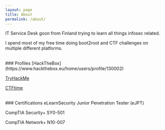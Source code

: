 ```yaml
---
layout: page
title: About
permalink: /about/
---
```


IT Service Desk goon from Finland trying to learn all things infosec related.

I spend most of my free time doing boot2root and CTF challenges on multiple different platforms.

<br/>
### Profiles
[HackTheBox](https://www.hackthebox.eu/home/users/profile/130002)
<script src="https://www.hackthebox.eu/badge/130002"></script>

[TryHackMe](https://tryhackme.com/p/joona)
<script src="https://tryhackme.com/badge/2764"></script>

[CTFtime](https://ctftime.org/team/106279)

<br/>
### Certifications
eLearnSecurity Junior Penetration Tester (eJPT)

CompTIA Security+ SY0-501

CompTIA Network+ N10-007
